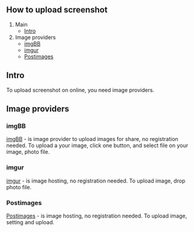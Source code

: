 ## How to upload screenshot

1. Main
   - [Intro](https://spiri-leo.github.io/spiri-list-docs/docs-pages/how-to-upload-screenshot#intro)
2. Image providers
   - [imgBB](https://spiri-leo.github.io/spiri-list-docs/docs-pages/how-to-upload-screenshot#imgbb)
   - [imgur](https://spiri-leo.github.io/spiri-list-docs/docs-pages/how-to-upload-screenshot#imgur)
   - [Postimages](https://spiri-leo.github.io/spiri-list-docs/docs-pages/how-to-upload-screenshot#postimages)


## Intro
To upload screenshot on online, you need image providers.

## Image providers

### imgBB
[imgBB](https://imgbb.com/) - is image provider to upload images for share, no registration needed. To upload a your image, click one button, and select file on your image, photo file.

### imgur
[imgur](https://imgur.com/upload) - is image hosting, no registration needed. To upload image, drop photo file.

### Postimages
[Postimages](https://postimages.org/) - is image hosting, no registration needed. To upload image, setting and upload.
